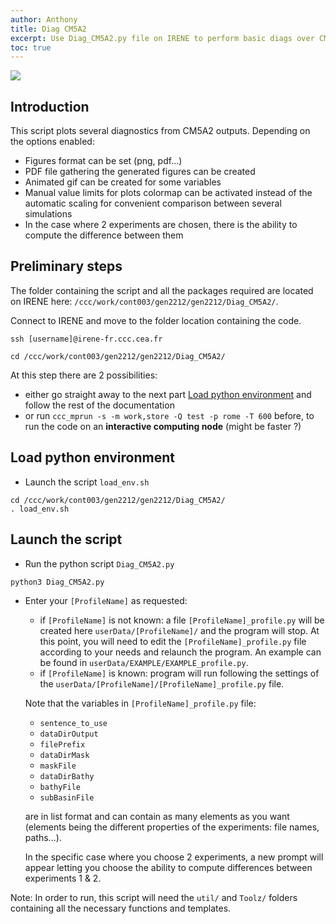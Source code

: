 ```yaml
---
author: Anthony
title: Diag CM5A2
excerpt: Use Diag_CM5A2.py file on IRENE to perform basic diags over CM5A2's outputs and create a pdf file that will contain the results
toc: true
---
```


[![](https://img.shields.io/static/v1?label=Code&message=here&color=lightgrey&style=flat-square&logo=github)](https://github.com/Paleoclim-CNRS/Diag_CM5A2/tree/IRENE_GEN2212)

## Introduction 
This script plots several diagnostics from CM5A2 outputs.
Depending on the options enabled:

- Figures format can be set (png, pdf...)
- PDF file gathering the generated figures can be created
- Animated gif can be created for some variables
- Manual value limits for plots colormap can be activated instead of the 
  automatic scaling for convenient comparison between several simulations
- In the case where 2 experiments are chosen, there is the ability to 
  compute the difference between them

## Preliminary steps

The folder containing the script and all the packages required are located on IRENE here: `/ccc/work/cont003/gen2212/gen2212/Diag_CM5A2/`.

Connect to IRENE and move to the folder location containing the code.
```
ssh [username]@irene-fr.ccc.cea.fr

cd /ccc/work/cont003/gen2212/gen2212/Diag_CM5A2/
```


At this step there are 2 possibilities:
  - either go straight away to the next part [Load python environment](#load-python-environment) and follow the rest of the documentation
  - or run `ccc_mprun -s -m work,store -Q test -p rome -T 600` before, to run the code on an **interactive computing node** (might be faster ?)

## Load python environment

- Launch the script `load_env.sh`
```
cd /ccc/work/cont003/gen2212/gen2212/Diag_CM5A2/
. load_env.sh
```

## Launch the script

- Run the python script `Diag_CM5A2.py`
```
python3 Diag_CM5A2.py
```

- Enter your `[ProfileName]` as requested:
    - if `[ProfileName]` is not known: a file `[ProfileName]_profile.py` will be created here `userData/[ProfileName]/` and the program will stop. 
    At this point, you will need to edit the `[ProfileName]_profile.py` file  according to your needs and relaunch the program.
    An example can be found in `userData/EXAMPLE/EXAMPLE_profile.py`.
    - if `[ProfileName]` is known: program will run following the settings of the `userData/[ProfileName]/[ProfileName]_profile.py` file.

    Note that the variables in `[ProfileName]_profile.py` file:
    - `sentence_to_use`
    - `dataDirOutput`
    - `filePrefix`
    - `dataDirMask`
    - `maskFile`
    - `dataDirBathy`
    - `bathyFile`
    - `subBasinFile`
    
    are in list format and can contain as many elements as you want (elements being the different properties of the experiments: file names, paths...).
    
    In the specific case where you choose 2 experiments, a new prompt will appear letting you choose the ability to compute differences between experiments 1 & 2.

Note: In order to run, this script will need the `util/` and `Toolz/` folders containing all the necessary functions and templates.
